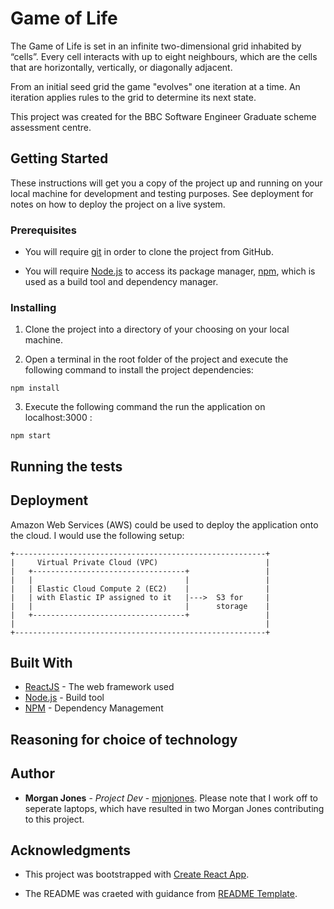 # Game of Life

The Game of Life is set in an infinite two-dimensional grid inhabited by “cells”. Every cell interacts with up to eight neighbours, which are the cells that are horizontally, vertically, or diagonally adjacent. 

From an initial seed grid the game "evolves" one iteration at a time. An iteration applies rules to the grid to determine its next state.

This project was created for the BBC Software Engineer Graduate scheme assessment centre.

## Getting Started

These instructions will get you a copy of the project up and running on your local machine for development and testing purposes. See deployment for notes on how to deploy the project on a live system.


### Prerequisites

* You will require [git](https://git-scm.com/) in order to clone the project from GitHub.

* You will require [Node.js](https://www.npmjs.com/) to access its package manager, [npm](https://www.npmjs.com/), which is used as a build tool and dependency manager.


### Installing

1. Clone the project into a directory of your choosing on your local machine.

2. Open a terminal in the root folder of the project and execute the following command to install the project dependencies:

```
npm install
```

3. Execute the following command the run the application on localhost:3000 : 

```
npm start
```

## Running the tests


## Deployment

Amazon Web Services (AWS) could be used to deploy the application onto the cloud. I would use the following setup:

```
+--------------------------------------------------------+
|     Virtual Private Cloud (VPC)                        |
|   +----------------------------------+                 |
|   |                                  |                 |
|   | Elastic Cloud Compute 2 (EC2)    |                 |
|   | with Elastic IP assigned to it   |--->  S3 for     |
|   |                                  |      storage    |
|   +----------------------------------+                 |
|                                                        |
+--------------------------------------------------------+

```
## Built With

* [ReactJS](https://reactjs.org/) - The web framework used
* [Node.js](https://www.npmjs.com/) - Build tool
* [NPM](https://www.npmjs.com/) - Dependency Management


## Reasoning for choice of technology


## Author

* **Morgan Jones** - *Project Dev* - [mjonjones](https://github.com/mjonjones). Please note that I work off to seperate laptops, which have resulted in two Morgan Jones contributing to this project.

## Acknowledgments

* This project was bootstrapped with [Create React App](https://github.com/facebook/create-react-app).

* The README was craeted with guidance from [README Template](https://gist.github.com/PurpleBooth/109311bb0361f32d87a2).

